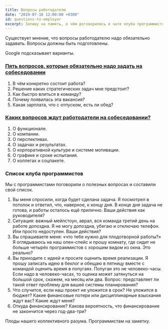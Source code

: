 ```yaml
---
title: Вопросы работодателю
date: "2019-07-18 12:00:00 +0300"
id: questions-to-employer
excerpt: Запишу на память, о чём договорились в чате клуба программистов.
---
```


Существует мнение, что вопросы работодателю надо обязательно задавать. Вопросы должны быть подготовлены.

Google подсказывает варианты.

### [Пять вопросов, которые обязательно надо задать на собеседовании](https://www.superjob.ru/pro/5172/)

1. В чём конкретно состоит работа?
1. Решение каких стратегических задач мне предстоит?
1. Как быстро влиться в команду?
1. Почему появилась эта вакансия?
1. Какая зарплата, что с отпуском, есть ли обед?

### [Каких вопросов ждут работодатели на собеседовании?](https://www.superjob.ru/pro/5074/)

1. О функционале.
1. О компании.
1. О перспективах.
1. О задачах и результатах.
1. О корпоративной культуре и системе мотивации.
1. О графике и сроке испытания.
1. О коллегах и соцпакете.

### Список клуба программистов

Мы с программистами поговорили о полезных вопросах и составили свой список.

1. Вы меня спросили, когда будет сделана задача. Я посмотрел в потолок и ответил, что, наверное, к концу дня. В конце дня задача не готова, и работы осталось ещё прилично. Ваши действия как руководителя?
1. Ситуация: важный мейлстоун, аврал, вся команда третий день на работе допоздна. Я не могу допоздна, убегаю и отключаю телефон. Или просто недоступен. Ваши действия?
1. Вы спрашиваете меня: «что тебе нужно для плодотворной работы?» Я оглядываюсь на наш опен-спейс и прошу комнату, где сидит не больше четырёх программистов с хорошим видом из окна. Это реально?
1. Вы приходите с идеей и просите оценить время реализации. Я прошу записать идею в беклог и обещаю в пятницу вместе с командой оценить время в попугаях. Попугаи это не человеко-часы. Если надо в человеко-часах, то оценка может затянуться на большой срок, скажем, на месяц или два. Вопрос: представляет ли такой ответ проблему для вашей системы планирования?
1. Что случится, если наш проект не уложится в срок? Не уложится в бюджет? Какие финансовые потери или дисциплинарные взыскания ждут вас? Какие ждут меня?
1. Откуда финансирование? Какова вероятность, что финансирование не закончится через год-два-три?

Плоды нашего коллективного разума. Программистам на заметку.
